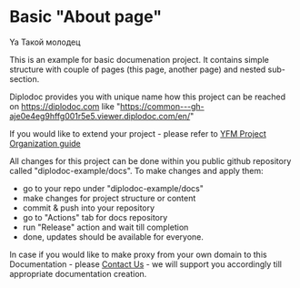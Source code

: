# Basic "About page" 

Ya Такой молодец

This is an example for basic documenation project.
It contains simple structure with couple of pages (this page, another page) and nested sub-section. 

Diplodoc provides you with unique name how this project can be reached on https://diplodoc.com like 
"https://common---gh-aje0e4eg9hffg001r5e5.viewer.diplodoc.com/en/" 

If you would like to extend your project - please refer to [YFM Project Organization guide](https://diplodoc.com/docs/en/project/)

All changes for this project can be done within you public github repository called "diplodoc-example/docs". 
To make changes and apply them: 

- go to your repo under "diplodoc-example/docs" 
- make changes for project structure or content
- commit & push into your repository 
- go to "Actions" tab for docs repository 
- run "Release" action and wait till completion 
- done, updates should be available for everyone. 


In case if you would like to make proxy from your own domain to this Documentation - please [Contact Us](https://diplodoc.com/#contact) - we will support you accordingly till appropriate documentation creation. 

